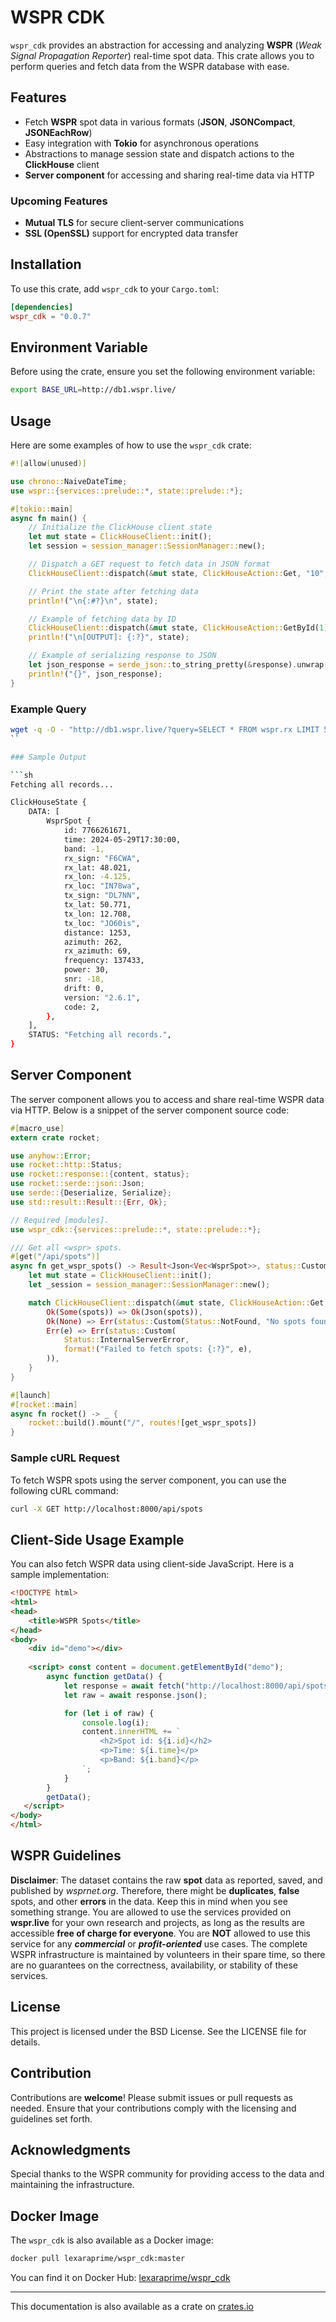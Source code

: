 # WSPR CDK

`wspr_cdk` provides an abstraction for accessing and analyzing **WSPR** (_Weak Signal Propagation Reporter_) real-time spot data. This crate allows you to perform queries and fetch data from the WSPR database with ease.

## Features

-   Fetch **WSPR** spot data in various formats (**JSON**, **JSONCompact**, **JSONEachRow**)
-   Easy integration with **Tokio** for asynchronous operations
-   Abstractions to manage session state and dispatch actions to the **ClickHouse** client
-   **Server component** for accessing and sharing real-time data via HTTP

### Upcoming Features

-   **Mutual TLS** for secure client-server communications
-   **SSL (OpenSSL)** support for encrypted data transfer

## Installation

To use this crate, add `wspr_cdk` to your `Cargo.toml`:

```toml
[dependencies]
wspr_cdk = "0.0.7"
``` 

## Environment Variable

Before using the crate, ensure you set the following environment variable:

```sh
export BASE_URL=http://db1.wspr.live/
``` 

## Usage

Here are some examples of how to use the `wspr_cdk` crate:

```rust
#![allow(unused)]

use chrono::NaiveDateTime;
use wspr::{services::prelude::*, state::prelude::*};

#[tokio::main]
async fn main() {
    // Initialize the ClickHouse client state
    let mut state = ClickHouseClient::init();
    let session = session_manager::SessionManager::new();

    // Dispatch a GET request to fetch data in JSON format
    ClickHouseClient::dispatch(&mut state, ClickHouseAction::Get, "10", "JSON").await;

    // Print the state after fetching data
    println!("\n{:#?}\n", state);

    // Example of fetching data by ID
    ClickHouseClient::dispatch(&mut state, ClickHouseAction::GetById(1));
    println!("\n[OUTPUT]: {:?}", state);

    // Example of serializing response to JSON
    let json_response = serde_json::to_string_pretty(&response).unwrap();
    println!("{}", json_response);
}
``` 

### Example Query

```sh
wget -q -O - "http://db1.wspr.live/?query=SELECT * FROM wspr.rx LIMIT 5 FORMAT JSON;"`
`` 

### Sample Output

```sh
Fetching all records...

ClickHouseState {
    DATA: [
        WsprSpot {
            id: 7766261671,
            time: 2024-05-29T17:30:00,
            band: -1,
            rx_sign: "F6CWA",
            rx_lat: 48.021,
            rx_lon: -4.125,
            rx_loc: "IN78wa",
            tx_sign: "DL7NN",
            tx_lat: 50.771,
            tx_lon: 12.708,
            tx_loc: "JO60is",
            distance: 1253,
            azimuth: 262,
            rx_azimuth: 69,
            frequency: 137433,
            power: 30,
            snr: -18,
            drift: 0,
            version: "2.6.1",
            code: 2,
        },
    ],
    STATUS: "Fetching all records.",
}
``` 

## Server Component

The server component allows you to access and share real-time WSPR data via HTTP. Below is a snippet of the server component source code:

```rust
#[macro_use]
extern crate rocket;

use anyhow::Error;
use rocket::http::Status;
use rocket::response::{content, status};
use rocket::serde::json::Json;
use serde::{Deserialize, Serialize};
use std::result::Result::{Err, Ok};

// Required [modules].
use wspr_cdk::{services::prelude::*, state::prelude::*};

/// Get all <wspr> spots.
#[get("/api/spots")]
async fn get_wspr_spots() -> Result<Json<Vec<WsprSpot>>, status::Custom<String>> {
    let mut state = ClickHouseClient::init();
    let _session = session_manager::SessionManager::new();

    match ClickHouseClient::dispatch(&mut state, ClickHouseAction::Get, "10", "JSON").await {
        Ok(Some(spots)) => Ok(Json(spots)),
        Ok(None) => Err(status::Custom(Status::NotFound, "No spots found".into())),
        Err(e) => Err(status::Custom(
            Status::InternalServerError,
            format!("Failed to fetch spots: {:?}", e),
        )),
    }
}

#[launch]
#[rocket::main]
async fn rocket() -> _ {
    rocket::build().mount("/", routes![get_wspr_spots])
}
``` 

### Sample cURL Request

To fetch WSPR spots using the server component, you can use the following cURL command:

```sh
curl -X GET http://localhost:8000/api/spots
``` 

## Client-Side Usage Example

You can also fetch WSPR data using client-side JavaScript. Here is a sample implementation:

```html
<!DOCTYPE html>
<html>
<head>
    <title>WSPR Spots</title>
</head>
<body>
    <div id="demo"></div>
    
    <script> const content = document.getElementById("demo");
        async function getData() {
            let response = await fetch("http://localhost:8000/api/spots");
            let raw = await response.json();

            for (let i of raw) {
                console.log(i);
                content.innerHTML += `
                    <h2>Spot id: ${i.id}</h2>
                    <p>Time: ${i.time}</p>
                    <p>Band: ${i.band}</p>
                `;
            }
        }
        getData(); 
   </script>
</body>
</html>
``` 

## WSPR Guidelines

**Disclaimer**: The dataset contains the raw **spot** data as reported, saved, and published by _wsprnet.org_. Therefore, there might be **duplicates**, **false** spots, and other **errors** in the data. Keep this in mind when you see something strange. You are allowed to use the services provided on **wspr.live** for your own research and projects, as long as the results are accessible **free of charge for everyone**. You are **NOT** allowed to use this service for any _**commercial**_ or _**profit-oriented**_ use cases. The complete WSPR infrastructure is maintained by volunteers in their spare time, so there are no guarantees on the correctness, availability, or stability of these services.

## License

This project is licensed under the BSD License. See the LICENSE file for details.

## Contribution

Contributions are **welcome**! Please submit issues or pull requests as needed. Ensure that your contributions comply with the licensing and guidelines set forth.

## Acknowledgments

Special thanks to the WSPR community for providing access to the data and maintaining the infrastructure.

## Docker Image

The `wspr_cdk` is also available as a Docker image:

```sh
docker pull lexaraprime/wspr_cdk:master
``` 

You can find it on Docker Hub: [lexaraprime/wspr_cdk](https://hub.docker.com/layers/lexaraprime/wspr_cdk/master/images/sha256-c869961d9a8413bf8ee562c3507632aeaa4b6e720a97792e7eef5ad984437872?context=repo)

---------------------------------

This documentation is also available as a crate on [crates.io](https://crates.io/)